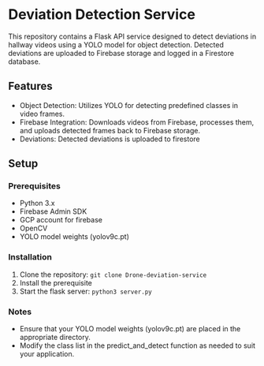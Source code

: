 # Deviation Detection Service

This repository contains a Flask API service designed to detect deviations in hallway videos using a YOLO model for object detection. Detected deviations are uploaded to Firebase storage and logged in a Firestore database.

## Features

- Object Detection: Utilizes YOLO for detecting predefined classes in video frames.
- Firebase Integration: Downloads videos from Firebase, processes them, and uploads detected frames back to Firebase storage.
- Deviations: Detected deviations is uploaded to firestore

## Setup

### Prerequisites

- Python 3.x
- Firebase Admin SDK
- GCP account for firebase
- OpenCV
- YOLO model weights (yolov9c.pt)

### Installation

1. Clone the repository:
   `git clone Drone-deviation-service`
2. Install the prerequisite
3. Start the flask server: `python3 server.py`

### Notes
- Ensure that your YOLO model weights (yolov9c.pt) are placed in the appropriate directory.
- Modify the class list in the predict_and_detect function as needed to suit your application.
